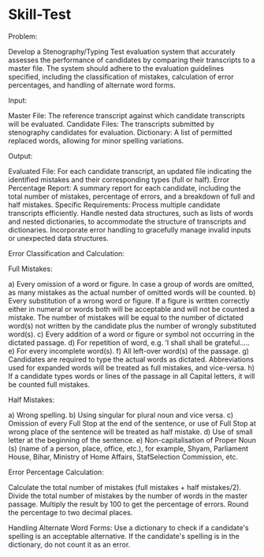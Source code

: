 # Skill-Test
Problem: 

Develop a Stenography/Typing Test evaluation system that accurately assesses the performance of candidates by comparing their transcripts to a master file. The system should adhere to the evaluation guidelines specified, including the classification of mistakes, calculation of error percentages, and handling of alternate word forms. 

Input: 

Master File: The reference transcript against which candidate transcripts will be evaluated.
Candidate Files: The transcripts submitted by stenography candidates for evaluation.
Dictionary: A list of permitted replaced words, allowing for minor spelling variations.

Output: 

Evaluated File: For each candidate transcript, an updated file indicating the identified mistakes and their corresponding types (full or half).
Error Percentage Report: A summary report for each candidate, including the total number of mistakes, percentage of errors, and a breakdown of full and half mistakes.
Specific Requirements:
Process multiple candidate transcripts efficiently.
Handle nested data structures, such as lists of words and nested dictionaries, to accommodate the structure of transcripts and dictionaries. 
Incorporate error handling to gracefully manage invalid inputs or unexpected data structures. 

Error Classification and Calculation:

Full Mistakes:

a) Every omission of a word or figure. In case a group of words are omitted, as many mistakes as the actual number of omitted words will be counted. 
b) Every substitution of a wrong word or figure. If a figure is written correctly either in numeral or words both will be acceptable and will not be counted a mistake. The number of mistakes will be equal to the number of dictated word(s) not written by the candidate plus the number of wrongly substituted word(s).
c) Every addition of a word or figure or symbol not occurring in the dictated passage.
d) For repetition of word, e.g. ‘I shall shall be grateful…..
e) For every incomplete word(s).
f) All left-over word(s) of the passage.
g) Candidates are required to type the actual words as dictated. Abbreviations used for expanded words will be treated as full mistakes, and vice-versa.
h) If a candidate types words or lines of the passage in all Capital letters, it will be counted full mistakes. 

Half Mistakes:

a) Wrong spelling.
b) Using singular for plural noun and vice versa.
c) Omission of every Full Stop at the end of the sentence, or use of Full Stop at wrong place of the sentence will be treated as half mistake.
d) Use of small letter at the beginning of the sentence.
e) Non-capitalisation of Proper Noun (s) (name of a person, place, office, etc.), for example, Shyam, Parliament House, Bihar, Ministry of Home Affairs, StafSelection Commission, etc. 

Error Percentage Calculation:

Calculate the total number of mistakes (full mistakes + half mistakes/2). 
Divide the total number of mistakes by the number of words in the master passage. 
Multiply the result by 100 to get the percentage of errors. 
Round the percentage to two decimal places. 

Handling Alternate Word Forms: 
Use a dictionary to check if a candidate's spelling is an acceptable alternative. 
If the candidate's spelling is in the dictionary, do not count it as an error. 
